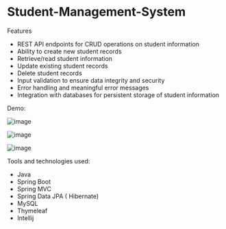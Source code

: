 # Student-Management-System

Features
- REST API endpoints for CRUD operations on student information
- Ability to create new student records
- Retrieve/read student information
- Update existing student records
- Delete student records
- Input validation to ensure data integrity and security
- Error handling and meaningful error messages
- Integration with databases for persistent storage of student information

Demo:

![image](https://github.com/SohamBagde/Student-Management-System/assets/108925539/a8e09d07-0d24-41f4-a47f-ec251a045388)

![image](https://github.com/SohamBagde/Student-Management-System/assets/108925539/fa01399f-7434-49bc-8328-f07927704a6e)


![image](https://github.com/SohamBagde/Student-Management-System/assets/108925539/ae9bf0a8-d075-49bd-a30c-68ccdc52a0d8)

Tools and technologies used:
- Java 
- Spring Boot
- Spring MVC
- Spring Data JPA ( Hibernate)
- MySQL
- Thymeleaf
- Intellij
